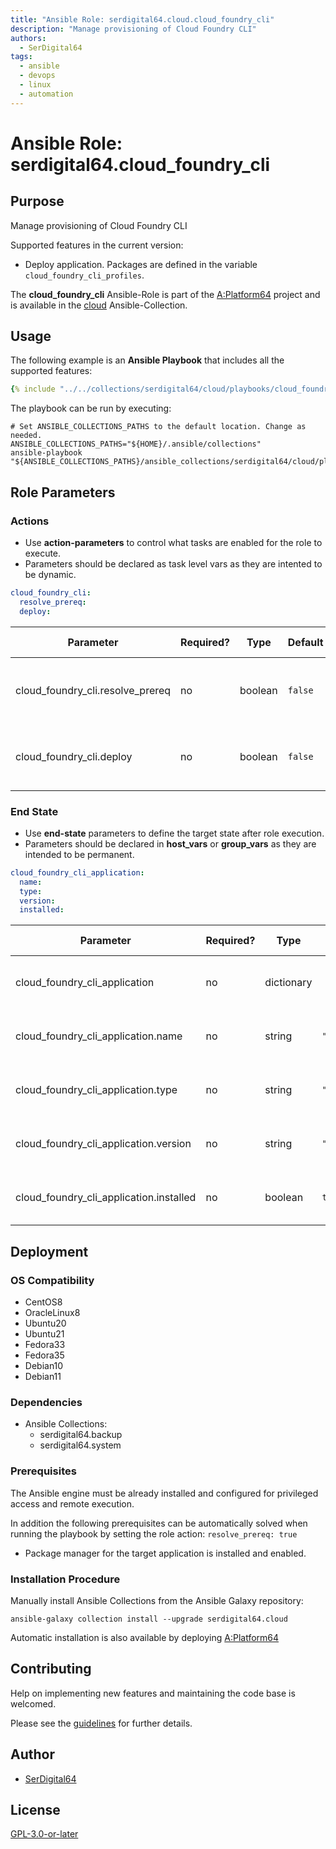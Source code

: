 ```yaml
---
title: "Ansible Role: serdigital64.cloud.cloud_foundry_cli"
description: "Manage provisioning of Cloud Foundry CLI"
authors:
  - SerDigital64
tags:
  - ansible
  - devops
  - linux
  - automation
---
```


# Ansible Role: serdigital64.cloud_foundry_cli

## Purpose

Manage provisioning of Cloud Foundry CLI

Supported features in the current version:

- Deploy application. Packages are defined in the variable `cloud_foundry_cli_profiles`.

The **cloud_foundry_cli** Ansible-Role is part of the [A:Platform64](https://github.com/serdigital64/aplatform64) project and is available in the [cloud](../collections/cloud.md) Ansible-Collection.

## Usage

The following example is an **Ansible Playbook** that includes all the supported features:

```yaml
{% include "../../collections/serdigital64/cloud/playbooks/cloud_foundry_cli.yml" %}
```

The playbook can be run by executing:

```shell
# Set ANSIBLE_COLLECTIONS_PATHS to the default location. Change as needed.
ANSIBLE_COLLECTIONS_PATHS="${HOME}/.ansible/collections"
ansible-playbook "${ANSIBLE_COLLECTIONS_PATHS}/ansible_collections/serdigital64/cloud/playbooks/cloud_foundry_cli.yml"
```

## Role Parameters

### Actions

- Use **action-parameters** to control what tasks are enabled for the role to execute.
- Parameters should be declared as task level vars as they are intented to be dynamic.

```yaml
cloud_foundry_cli:
  resolve_prereq:
  deploy:
```

| Parameter                        | Required? | Type    | Default | Purpose / Value                             |
| -------------------------------- | --------- | ------- | ------- | ------------------------------------------- |
| cloud_foundry_cli.resolve_prereq | no        | boolean | `false` | Enable automatic resolution of prequisites  |
| cloud_foundry_cli.deploy         | no        | boolean | `false` | Enable installation of application packages |

### End State

- Use **end-state** parameters to define the target state after role execution.
- Parameters should be declared in **host_vars** or **group_vars** as they are intended to be permanent.

```yaml
cloud_foundry_cli_application:
  name:
  type:
  version:
  installed:
```

| Parameter                               | Required? | Type       | Default          | Purpose / Value                    |
| --------------------------------------- | --------- | ---------- | ---------------- | ---------------------------------- |
| cloud_foundry_cli_application           | no        | dictionary |                  | Set application package end state  |
| cloud_foundry_cli_application.name      | no        | string     | `"cloudfoundry"` | Select application package name    |
| cloud_foundry_cli_application.type      | no        | string     | `"distro"`       | Select application package type    |
| cloud_foundry_cli_application.version   | no        | string     | `"v7"`           | Select application package version |
| cloud_foundry_cli_application.installed | no        | boolean    | `true`           | Set application package end state  |

## Deployment

### OS Compatibility

- CentOS8
- OracleLinux8
- Ubuntu20
- Ubuntu21
- Fedora33
- Fedora35
- Debian10
- Debian11

### Dependencies

- Ansible Collections:
  - serdigital64.backup
  - serdigital64.system

### Prerequisites

The Ansible engine must be already installed and configured for privileged access and remote execution.

In addition the following prerequisites can be automatically solved when running the playbook by setting the role action: `resolve_prereq: true`

- Package manager for the target application is installed and enabled.

### Installation Procedure

Manually install Ansible Collections from the Ansible Galaxy repository:

```shell
ansible-galaxy collection install --upgrade serdigital64.cloud
```

Automatic installation is also available by deploying [A:Platform64](https://aplatform64.readthedocs.io/en/latest/#deployment)

## Contributing

Help on implementing new features and maintaining the code base is welcomed.

Please see the [guidelines](../contributing/guidelines.md) for further details.

## Author

- [SerDigital64](https://serdigital64.github.io/)

## License

[GPL-3.0-or-later](https://www.gnu.org/licenses/gpl-3.0.txt)

